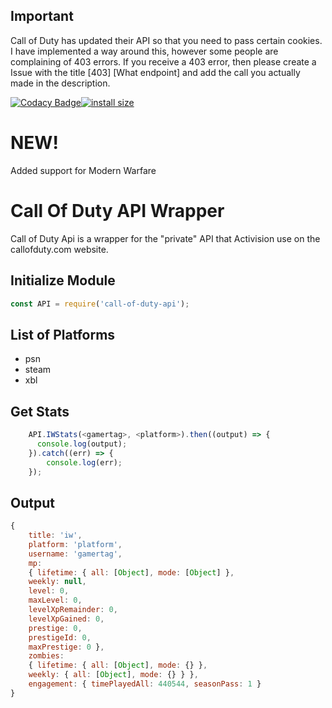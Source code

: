 ## Important

Call of Duty has updated their API so that you need to pass certain cookies. I have implemented a way around this, however some people are complaining of 403 errors. If you receive a 403 error, then please create a Issue with the title [403] [What endpoint] and add the call you actually made in the description.

[![Codacy Badge](https://api.codacy.com/project/badge/Grade/408dae7e59104196a5b7c0df62ff21bc)](https://app.codacy.com/app/Lierrmm/Node-CallOfDuty?utm_source=github.com&utm_medium=referral&utm_content=Lierrmm/Node-CallOfDuty&utm_campaign=Badge_Grade_Dashboard)[![install size](https://packagephobia.now.sh/badge?p=call-of-duty-api)](https://packagephobia.now.sh/result?p=call-of-duty-api)

# NEW!

Added support for Modern Warfare

# Call Of Duty API Wrapper

Call of Duty Api is a wrapper for the "private" API that Activision use on the callofduty.com website.

## Initialize Module
```javascript
const API = require('call-of-duty-api');
```

## List of Platforms
-   psn
-   steam
-   xbl

## Get Stats
```javascript
    API.IWStats(<gamertag>, <platform>).then((output) => {
      console.log(output);  
    }).catch((err) => {
        console.log(err);
    });
```

## Output
```javascript 
{
    title: 'iw',
    platform: 'platform',
    username: 'gamertag',
    mp:
    { lifetime: { all: [Object], mode: [Object] },
    weekly: null,
    level: 0,
    maxLevel: 0,
    levelXpRemainder: 0,
    levelXpGained: 0,
    prestige: 0,
    prestigeId: 0,
    maxPrestige: 0 },
    zombies:
    { lifetime: { all: [Object], mode: {} },
    weekly: { all: [Object], mode: {} } },
    engagement: { timePlayedAll: 440544, seasonPass: 1 } 
}
```
